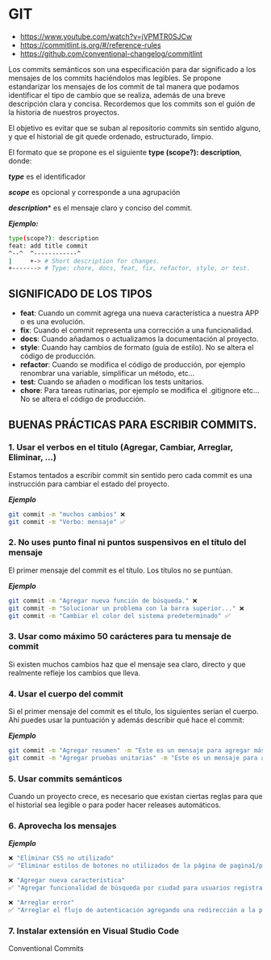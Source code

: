 
# GIT

- https://www.youtube.com/watch?v=jVPMTR0SJCw
- https://commitlint.js.org/#/reference-rules
- https://github.com/conventional-changelog/commitlint

Los commits semánticos son una especificación para dar significado a los mensajes de los commits haciéndolos mas legibles.  Se propone estandarizar los mensajes de los commit de tal manera que podamos identificar el tipo de cambio que se realiza, además de una breve descripción clara y concisa. Recordemos que los commits son el guión de la historia de nuestros proyectos.

El objetivo es evitar que se suban al repositorio commits sin sentido alguno, y que el historial de git quede ordenado, estructurado, limpio. 

El formato que se propone es el siguiente **type (scope?): description**, donde:

***type*** es el identificador

***scope*** es opcional y corresponde a una agrupación

***description**** es el mensaje claro y conciso del commit. 

***Ejemplo:***

```bash
type(scope?): description
feat: add title commit
^--^  ^------------^
|     +-> # Short description for changes.
+-------> # Type: chore, docs, feat, fix, refactor, style, or test.
```
## SIGNIFICADO DE LOS TIPOS

-   **feat**: Cuando un commit agrega una nueva característica a nuestra APP o es una evolución.
-   **fix**: Cuando el commit representa una corrección a una funcionalidad.
-   **docs**: Cuando añadamos o actualizamos la documentación al proyecto.
-   **style**: Cuando hay cambios de formato (guía de estilo). No se altera el código de producción.
-   **refactor**: Cuando se modifica el código de producción, por ejemplo renombrar una variable, simplificar un método, etc…
-   **test**: Cuando se añaden o modifican los tests unitarios.
-   **chore**: Para tareas rutinarias, por ejemplo se modifica el .gitignore etc… No se altera el código de producción.

## BUENAS PRÁCTICAS PARA ESCRIBIR COMMITS.

### 1. Usar el verbos en el titulo (Agregar, Cambiar, Arreglar, Eliminar, …)
Estamos tentados a escribir commit sin sentido pero cada commit es una instrucción para cambiar el estado del proyecto.

***Ejemplo***
```bash
git commit -m "muchos cambios" ❌
git commit -m "Verbo: mensaje" ✅
```
### 2. No uses punto final ni puntos suspensivos en el título del mensaje
El primer mensaje del commit es el título. Los títulos no se puntúan.

***Ejemplo***
```bash
git commit -m "Agregar nueva función de búsqueda." ❌
git commit -m "Solucionar un problema con la barra superior..." ❌
git commit -m "Cambiar el color del sistema predeterminado" ✅
```
### 3. Usar como máximo 50 carácteres para tu mensaje de commit
Si existen muchos cambios haz que el mensaje sea claro, directo y que realmente refleje los cambios que lleva.

### 4. Usar el cuerpo del commit
Si el primer mensaje del commit es el título, los siguientes serían el cuerpo.
Ahí puedes usar la puntuación y además describir qué hace el commit:

***Ejemplo***
```bash
git commit -m "Agregar resumen" -m "Este es un mensaje para agregar más contexto."✅
git commit -m "Agregar pruebas unitarias" -m "Este es un mensaje para agregar más contexto."✅
```

### 5. Usar commits semánticos
Cuando un proyecto crece, es necesario que existan ciertas reglas para que el historial sea legible o para poder hacer releases automáticos.

### 6. Aprovecha los mensajes

***Ejemplo***
```bash
❌ "Eliminar CSS no utilizado"
✅ "Eliminar estilos de botones no utilizados de la página de pagina1/pagina2"

❌ "Agregar nueva característica"
✅ "Agregar funcionalidad de búsqueda por ciudad para usuarios registrados"

❌ "Arreglar error"
✅ "Arreglar el flujo de autenticación agregando una redirección a la página de inicio"
```
### 7. Instalar extensión en Visual Studio Code
Conventional Commits
